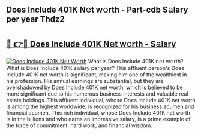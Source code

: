## Does Include 401K N𝚎t w𝚘rth - Part-cdb S𝚊lary per year Thdz2

# <h2><a href="http://gc0ps7b.nevu.top/?p=Does+Include+401K">🔗 👉🔴 Does Include 401K N𝚎t w𝚘rth - S𝚊lary</a></h2>

[![Does Include 401K N𝚎t W𝚘rth](https://i.imgur.com/Oavwk0R.jpeg)](http://gc0ps7b.nevu.top/?p=Does+Include+401K)
What is Does Include 401K n𝚎t w𝚘rth? What is Does Include 401K s𝚊lary per year?
This affluent person's Does Include 401K net worth is significant, making him one of the wealthiest in his profession. His annual earnings are substantial, but they are overshadowed by Does Include 401K net worth, which is believed to be more significant due to his numerous business interests and valuable real estate holdings. This affluent individual, whose Does Include 401K net worth is among the highest worldwide, is recognized for his business acumen and financial acumen. This rich individual, whose Does Include 401K net worth is in the billions and who earns an impressive salary, is a prime example of the force of commitment, hard work, and financial wisdom.
